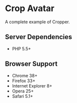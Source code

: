 # Crop Avatar

A complete example of Cropper.


## Server Dependencies

- PHP 5.5+


## Browser Support

- Chrome 38+
- Firefox 33+
- Internet Explorer 8+
- Opera 25+
- Safari 5.1+

